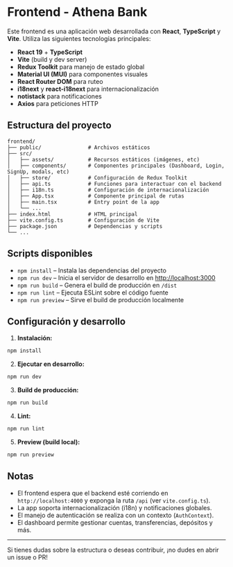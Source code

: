 # Frontend - Athena Bank

Este frontend es una aplicación web desarrollada con **React**, **TypeScript** y **Vite**. Utiliza las siguientes tecnologías principales:

- **React 19** + **TypeScript**
- **Vite** (build y dev server)
- **Redux Toolkit** para manejo de estado global
- **Material UI (MUI)** para componentes visuales
- **React Router DOM** para ruteo
- **i18next** y **react-i18next** para internacionalización
- **notistack** para notificaciones
- **Axios** para peticiones HTTP

## Estructura del proyecto

```
frontend/
├── public/               # Archivos estáticos
├── src/
│   ├── assets/           # Recursos estáticos (imágenes, etc)
│   ├── components/       # Componentes principales (Dashboard, Login, SignUp, modals, etc)
│   ├── store/            # Configuración de Redux Toolkit
│   ├── api.ts            # Funciones para interactuar con el backend
│   ├── i18n.ts           # Configuración de internacionalización
│   ├── App.tsx           # Componente principal de rutas
│   ├── main.tsx          # Entry point de la app
│   └── ...
├── index.html            # HTML principal
├── vite.config.ts        # Configuración de Vite
├── package.json          # Dependencias y scripts
└── ...
```

## Scripts disponibles

- `npm install`         – Instala las dependencias del proyecto
- `npm run dev`         – Inicia el servidor de desarrollo en [http://localhost:3000](http://localhost:3000)
- `npm run build`       – Genera el build de producción en `/dist`
- `npm run lint`        – Ejecuta ESLint sobre el código fuente
- `npm run preview`     – Sirve el build de producción localmente

## Configuración y desarrollo

1. **Instalación:**

```bash
npm install
```

2. **Ejecutar en desarrollo:**

```bash
npm run dev
```

3. **Build de producción:**

```bash
npm run build
```

4. **Lint:**

```bash
npm run lint
```

5. **Preview (build local):**

```bash
npm run preview
```

## Notas
- El frontend espera que el backend esté corriendo en `http://localhost:4000` y exponga la ruta `/api` (ver `vite.config.ts`).
- La app soporta internacionalización (i18n) y notificaciones globales.
- El manejo de autenticación se realiza con un contexto (`AuthContext`).
- El dashboard permite gestionar cuentas, transferencias, depósitos y más.

---

Si tienes dudas sobre la estructura o deseas contribuir, ¡no dudes en abrir un issue o PR!
